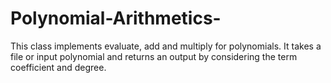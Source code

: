 # Polynomial-Arithmetics-
This class implements evaluate, add and multiply for polynomials.
It takes a file or input polynomial and returns an output by considering the term coefficient and degree.
